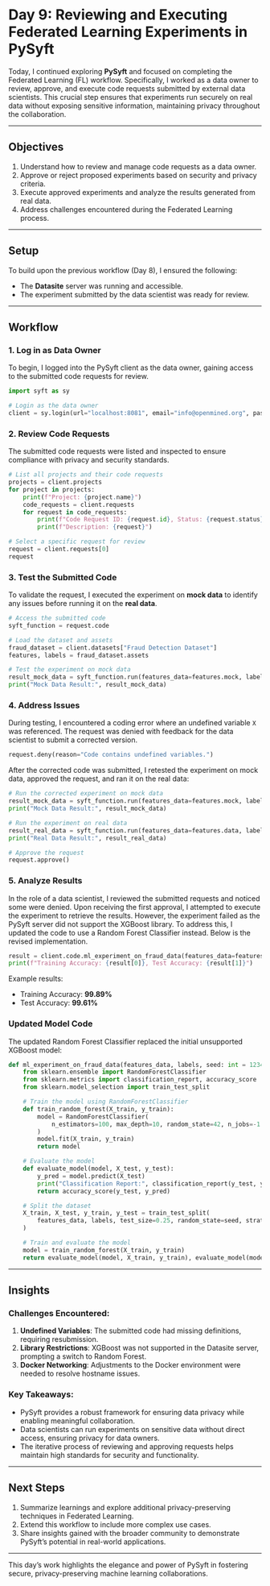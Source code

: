 # **Day 9: Reviewing and Executing Federated Learning Experiments in PySyft**

Today, I continued exploring **PySyft** and focused on completing the Federated Learning (FL) workflow. Specifically, I worked as a data owner to review, approve, and execute code requests submitted by external data scientists. This crucial step ensures that experiments run securely on real data without exposing sensitive information, maintaining privacy throughout the collaboration.

---

## **Objectives**

1. Understand how to review and manage code requests as a data owner.
2. Approve or reject proposed experiments based on security and privacy criteria.
3. Execute approved experiments and analyze the results generated from real data.
4. Address challenges encountered during the Federated Learning process.

---

## **Setup**

To build upon the previous workflow (Day 8), I ensured the following:

- The **Datasite** server was running and accessible.
- The experiment submitted by the data scientist was ready for review.

---

## **Workflow**

### **1. Log in as Data Owner**

To begin, I logged into the PySyft client as the data owner, gaining access to the submitted code requests for review.

```python
import syft as sy

# Login as the data owner
client = sy.login(url="localhost:8081", email="info@openmined.org", password="changethis")
```

### **2. Review Code Requests**

The submitted code requests were listed and inspected to ensure compliance with privacy and security standards.

```python
# List all projects and their code requests
projects = client.projects
for project in projects:
    print(f"Project: {project.name}")
    code_requests = client.requests
    for request in code_requests:
        print(f"Code Request ID: {request.id}, Status: {request.status}")
        print(f"Description: {request}")

# Select a specific request for review
request = client.requests[0]
request
```

### **3. Test the Submitted Code**

To validate the request, I executed the experiment on **mock data** to identify any issues before running it on the **real data**.

```python
# Access the submitted code
syft_function = request.code

# Load the dataset and assets
fraud_dataset = client.datasets["Fraud Detection Dataset"]
features, labels = fraud_dataset.assets

# Test the experiment on mock data
result_mock_data = syft_function.run(features_data=features.mock, labels=labels.mock)
print("Mock Data Result:", result_mock_data)
```

### **4. Address Issues**

During testing, I encountered a coding error where an undefined variable `X` was referenced. The request was denied with feedback for the data scientist to submit a corrected version.

```python
request.deny(reason="Code contains undefined variables.")
```

After the corrected code was submitted, I retested the experiment on mock data, approved the request, and ran it on the real data:

```python
# Run the corrected experiment on mock data
result_mock_data = syft_function.run(features_data=features.mock, labels=labels.mock)
print("Mock Data Result:", result_mock_data)

# Run the experiment on real data
result_real_data = syft_function.run(features_data=features.data, labels=labels.data)
print("Real Data Result:", result_real_data)

# Approve the request
request.approve()
```

### **5. Analyze Results**

In the role of a data scientist, I reviewed the submitted requests and noticed some were denied. Upon receiving the first approval, I attempted to execute the experiment to retrieve the results. However, the experiment failed as the PySyft server did not support the XGBoost library. To address this, I updated the code to use a Random Forest Classifier instead. Below is the revised implementation.

```python
result = client.code.ml_experiment_on_fraud_data(features_data=features, labels=labels).get()
print(f"Training Accuracy: {result[0]}, Test Accuracy: {result[1]}")
```

Example results:

- Training Accuracy: **99.89%**
- Test Accuracy: **99.61%**

### **Updated Model Code**

The updated Random Forest Classifier replaced the initial unsupported XGBoost model:

```python
def ml_experiment_on_fraud_data(features_data, labels, seed: int = 12345) -> tuple[float, float]:
    from sklearn.ensemble import RandomForestClassifier
    from sklearn.metrics import classification_report, accuracy_score
    from sklearn.model_selection import train_test_split

    # Train the model using RandomForestClassifier
    def train_random_forest(X_train, y_train):
        model = RandomForestClassifier(
            n_estimators=100, max_depth=10, random_state=42, n_jobs=-1
        )
        model.fit(X_train, y_train)
        return model

    # Evaluate the model
    def evaluate_model(model, X_test, y_test):
        y_pred = model.predict(X_test)
        print("Classification Report:", classification_report(y_test, y_pred))
        return accuracy_score(y_test, y_pred)

    # Split the dataset
    X_train, X_test, y_train, y_test = train_test_split(
        features_data, labels, test_size=0.25, random_state=seed, stratify=labels
    )

    # Train and evaluate the model
    model = train_random_forest(X_train, y_train)
    return evaluate_model(model, X_train, y_train), evaluate_model(model, X_test, y_test)
```

---

## **Insights**

### Challenges Encountered:

1. **Undefined Variables**: The submitted code had missing definitions, requiring resubmission.
2. **Library Restrictions**: XGBoost was not supported in the Datasite server, prompting a switch to Random Forest.
3. **Docker Networking**: Adjustments to the Docker environment were needed to resolve hostname issues.

### Key Takeaways:

- PySyft provides a robust framework for ensuring data privacy while enabling meaningful collaboration.
- Data scientists can run experiments on sensitive data without direct access, ensuring privacy for data owners.
- The iterative process of reviewing and approving requests helps maintain high standards for security and functionality.

---

## **Next Steps**

1. Summarize learnings and explore additional privacy-preserving techniques in Federated Learning.
2. Extend this workflow to include more complex use cases.
3. Share insights gained with the broader community to demonstrate PySyft’s potential in real-world applications.

---

This day’s work highlights the elegance and power of PySyft in fostering secure, privacy-preserving machine learning collaborations.
